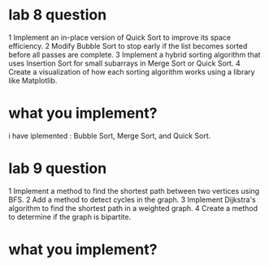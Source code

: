# lab 8 question
1 Implement an in-place version of Quick Sort to improve its space efficiency.
2 Modify Bubble Sort to stop early if the list becomes sorted before all passes are complete.
3 Implement a hybrid sorting algorithm that uses Insertion Sort for small subarrays in Merge Sort or Quick Sort.
4 Create a visualization of how each sorting algorithm works using a library like Matplotlib.
 # what you implement?
i have iplemented : Bubble Sort, Merge Sort, and Quick Sort. 

# lab 9 question
1 Implement a method to find the shortest path between two vertices using BFS.
2 Add a method to detect cycles in the graph.
3 Implement Dijkstra's algorithm to find the shortest path in a weighted graph.
4 Create a method to determine if the graph is bipartite.
# what you implement?